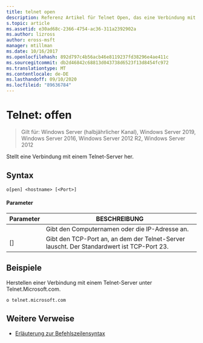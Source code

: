 ```yaml
---
title: telnet open
description: Referenz Artikel für Telnet Open, das eine Verbindung mit einem Telnet-Server herstellt.
s.topic: article
ms.assetid: e30ad68c-2366-4754-ac36-311a2392902a
ms.author: lizross
author: eross-msft
manager: mtillman
ms.date: 10/16/2017
ms.openlocfilehash: 892d797c4b56acb46e8119237fd38296e4ae411c
ms.sourcegitcommit: db2d46842c68813d043738d6523f13d8454fc972
ms.translationtype: MT
ms.contentlocale: de-DE
ms.lasthandoff: 09/10/2020
ms.locfileid: "89636784"
---
```

# <a name="telnet-open"></a>Telnet: offen

> Gilt für: Windows Server (halbjährlicher Kanal), Windows Server 2019, Windows Server 2016, Windows Server 2012 R2, Windows Server 2012

Stellt eine Verbindung mit einem Telnet-Server her.

## <a name="syntax"></a>Syntax
```
o[pen] <hostname> [<Port>]
```
#### <a name="parameters"></a>Parameter

| Parameter  |                                        BESCHREIBUNG                                         |
|------------|--------------------------------------------------------------------------------------------|
| <hostname> |                         Gibt den Computernamen oder die IP-Adresse an.                         |
|  [<Port>]  | Gibt den TCP-Port an, an dem der Telnet-Server lauscht. Der Standardwert ist TCP-Port 23. |

## <a name="examples"></a>Beispiele
Herstellen einer Verbindung mit einem Telnet-Server unter Telnet.Microsoft.com.
```
o telnet.microsoft.com
```
## <a name="additional-references"></a>Weitere Verweise
- [Erläuterung zur Befehlszeilensyntax](command-line-syntax-key.md)
